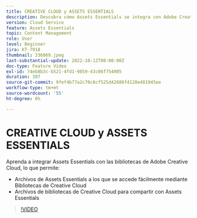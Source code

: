 ```yaml
---
title: CREATIVE CLOUD y ASSETS ESSENTIALS
description: Descubra cómo Assets Essentials se integra con Adobe Creative Cloud.
version: Cloud Service
feature: Assets Essentials
topic: Content Management
role: User
level: Beginner
jira: KT-7918
thumbnail: 336069.jpeg
last-substantial-update: 2022-10-12T00:00:00Z
doc-type: Feature Video
exl-id: 74eb8b3c-b521-4fd1-9859-43c06f754005
duration: 397
source-git-commit: 9fef4b77a2c70c8cf525d42686f4120e481945ee
workflow-type: tm+mt
source-wordcount: '55'
ht-degree: 0%

---
```


# CREATIVE CLOUD y ASSETS ESSENTIALS

Aprenda a integrar Assets Essentials con las bibliotecas de Adobe Creative Cloud, lo que permite:

+ Archivos de Assets Essentials a los que se accede fácilmente mediante Bibliotecas de Creative Cloud
+ Archivos de bibliotecas de Creative Cloud para compartir con Assets Essentials

>[!VIDEO](https://video.tv.adobe.com/v/336069?quality=12&learn=on)
